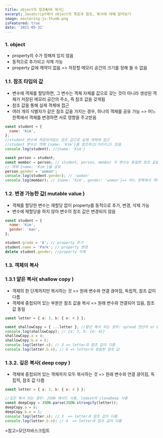 ```yaml
---
title: object의 참조📭와 복사🧬
excerpt: JavaScript에서 object의 특징과 참조, 복사에 대해 알아보기
image: mastering-js-thumb.png
isFeatured: true
date: '2021-05-31'
---
```


### 1. object

- property의 수가 정해져 있지 않음
- 동적으로 추가되고 삭제 가능
- property 값에 제약이 없음
  => 저장할 메모리 공간의 크기를 정해 둘 수 없음

### 1.1. 참조 타입의 값

- 변수에 객체를 할당하면, 그 변수는 객체 자체를 값으로 갖는 것이 아니라 생성된 객체가 저장된 메모리 공간의 주소, 즉 참조 값을 갖게됨
- 참조 값을 통해 실제 객체에 접근
- 여러 개의 식별자가 같은 참조 값을 가지는 경우, 하나의 객체를 공유 가능 => 어느 한쪽에서 객체를 변경하면 서로 영향을 주고받음

```js
const student = {
  name: 'Kim',
};
//student 변수에 저장되어있는 참조 값으로 실제 객체에 접근
//student 변수는 객체 {name: 'Kim'}를 참조하고(가리키고) 있음
console.log(student); //{name: 'Kim'}

const person = student;
const member = person; // student, person, member 각 변수는 동일한 참조 값을 가져,
// 객체 {name: 'Kim'}를 공유
person.gender = 'woman';
console.log(student.gender); // 'woman'
console.log(member); // {name: 'Kim', gender: 'woman'}=> ﻿어느 한쪽에서 객체를 변경하면 서로 영향을 주고받음
```

### 1.2. 변경 가능한 값( mutable value )

- 객체를 할당한 변수는 재할당 없이 property를 동적으로 추가, 변경, 삭제 가능
- 변수에 재할당을 하지 않아 변수의 참조 값은 변경되지 않음

```js
const student = {
  name: 'Kim',
  gender: 'man',
};

student.grade = 'A'; // property 추가
student.name = 'Park'; // property 변경
delete student.gender; //property 삭제
```

### 1.3. 객체의 복사

### 1.3.1 얕은 복사( shallow copy )

- 객체의 한 단계까지만 복사하는 것 => 원래 변수와 연결 끊어짐, 독립적, 참조 값이 다름
- 객체에 중첩되어 있는 부분은 참조 값을 복사 => 원래 변수와 연결되어 있음, 참조 값 동일

```js
const letter = { a: 3, b: { e: 4 } };

const shallowCopy = { ...letter }; //얕은 복사 되는 경우: spread 연산자 or Object.assign({}, letter)
console.log(shallowCopy); // {a: 3, b: {e: 4}}
shallowCopy.a = 4;
shallowCopy.b.e = 6;
console.log(letter.a); // 3 => letter과 참조 값이 다름
console.log(letter.b.e); // 6 => letter과 동일한 참조 값
```

### 1.3.2. 깊은 복사( deep copy )

- 객체에 중첩되어 있는 객체까지 모두 복사하는 것 => 원래 변수와 연결 끊어짐, 독립적, 참조 값 다름

```js
const letter = { a: 3, b: { e: 4 } };

//깊은 복사 되는 경우: JSON 메서드 사용, lodash의 cloneDeep 사용
const deepCopy = JSON.parse(JSON.stringify(letter));
deepCopy.a = 8;
deepCopy.b.e = 1;
console.log(letter.a); // 3  => letter과 참조 값이 다름
console.log(letter.b.e); // 4  => letter과 참조 값이 다름
```

<참고>모던자바스크립트
